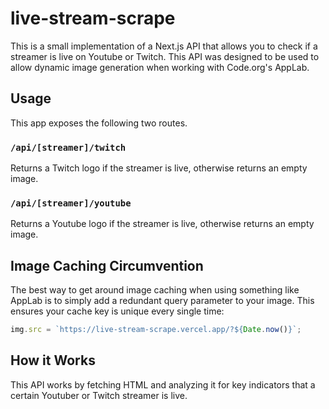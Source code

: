 # live-stream-scrape

This is a small implementation of a Next.js API that allows you to check if a streamer is live on Youtube or Twitch. This API was designed to be used to allow dynamic image generation when working with Code.org's AppLab.

## Usage

This app exposes the following two routes.

### `/api/[streamer]/twitch`

Returns a Twitch logo if the streamer is live, otherwise returns an empty image.

### `/api/[streamer]/youtube`

Returns a Youtube logo if the streamer is live, otherwise returns an empty image.

## Image Caching Circumvention

The best way to get around image caching when using something like AppLab is to simply add a redundant query parameter to your image. This ensures your cache key is unique every single time:

```js
img.src = `https://live-stream-scrape.vercel.app/?${Date.now()}`;
```

## How it Works

This API works by fetching HTML and analyzing it for key indicators that a certain Youtuber or Twitch streamer is live.
